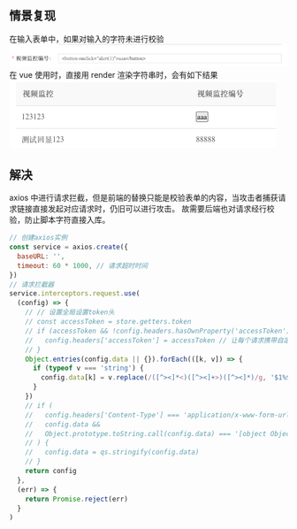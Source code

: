 ## 情景复现

在输入表单中，如果对输入的字符未进行校验
![XSS攻击20220405180423](https://raw.githubusercontent.com/skylinety/blog-pics/master/imgs/XSS%E6%94%BB%E5%87%BB20220405180423.png)
在 vue 使用时，直接用 render 渲染字符串时，会有如下结果
![XSS攻击20220405180301](https://raw.githubusercontent.com/skylinety/blog-pics/master/imgs/XSS%E6%94%BB%E5%87%BB20220405180301.png)

## 解决

axios 中进行请求拦截，但是前端的替换只能是校验表单的内容，当攻击者捕获请求链接直接发起对应请求时，仍旧可以进行攻击。
故需要后端也对请求经行校验，防止脚本字符直接入库。

```js
// 创建axios实例
const service = axios.create({
  baseURL: '',
  timeout: 60 * 1000, // 请求超时时间
})
// 请求拦截器
service.interceptors.request.use(
  (config) => {
    // // 设置全局设置token头
    // const accessToken = store.getters.token
    // if (accessToken && !config.headers.hasOwnProperty('accessToken')) {
    //   config.headers['accessToken'] = accessToken // 让每个请求携带自定义token 请根据实际情况自行修改
    // }
    Object.entries(config.data || {}).forEach(([k, v]) => {
      if (typeof v === 'string') {
        config.data[k] = v.replace(/([^><]*<)([^><]+>)([^><]*)/g, '$1%$2$3')
      }
    })
    // if (
    //   config.headers['Content-Type'] === 'application/x-www-form-urlencoded' &&
    //   config.data &&
    //   Object.prototype.toString.call(config.data) === '[object Object]'
    // ) {
    //   config.data = qs.stringify(config.data)
    // }
    return config
  },
  (err) => {
    return Promise.reject(err)
  }
)
```
